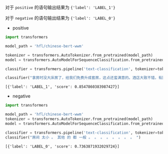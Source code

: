 对于 `positive` 的语句输出结果为 `{'label': 'LABEL_1'}`

对于 `negative` 的语句输出结果为 `{'label': 'LABEL_0'}`

- positive

```python
import transformers

model_path = 'hfl/chinese-bert-wwm'

tokenizer = transformers.AutoTokenizer.from_pretrained(model_path)
model = transformers.AutoModelForSequenceClassification.from_pretrained(model_path)

classifier = transformers.pipeline('text-classification', tokenizer=tokenizer, model=model)

classifier("拿房时没大床房了，给我们免费升成套房，这点还蛮满意的。酒店大致不错，有国内五星水准。比国际品牌的要差一点。酒店有点年纪了，维修要加强，比如我们浴室的下水就堵塞不通，这些在客人入住前就该发觉修好。其它都还可以。")
```

```
[{'label': 'LABEL_1', 'score': 0.8547860383987427}]
```

- negative

```python
import transformers

model_path = 'hfl/chinese-bert-wwm'
tokenizer = transformers.AutoTokenizer.from_pretrained(model_path)
model = transformers.AutoModelForSequenceClassification.from_pretrained(model_path)

classifier = transformers.pipeline('text-classification', tokenizer=tokenizer, model=model)
classifier("房间 太小 。 其他 的 都 一般 。 。 。 。 。 。 。 。 ")
```

```
[{'label': 'LABEL_0', 'score': 0.7363871932029724}]
```
